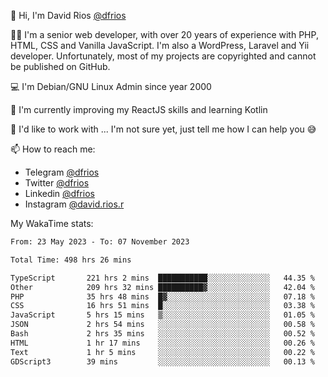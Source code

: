 👋 Hi, I'm David Rios [@dfrios](https://github.com/dfrios)

👨‍💻 I'm a senior web developer, with over 20 years of experience with PHP, HTML, CSS and Vanilla JavaScript. I'm also a WordPress, Laravel and Yii developer. Unfortunately, most of my projects are copyrighted and cannot be published on GitHub.

💻 I'm Debian/GNU Linux Admin since year 2000

🌱 I'm currently improving my ReactJS skills and learning Kotlin

💞️ I'd like to work with ... I'm not sure yet, just tell me how I can help you 😅


📫 How to reach me:
* Telegram [@dfrios](https://t.me/dfrios)
* Twitter [@dfrios](https://twitter.com/dfrios)
* Linkedin [@dfrios](https://linkedin.com/in/dfrios)
* Instagram [@david.rios.r](https://instagram.com/david.rios.r)



My WakaTime stats:
<!--START_SECTION:waka-->

```txt
From: 23 May 2023 - To: 07 November 2023

Total Time: 498 hrs 26 mins

TypeScript       221 hrs 2 mins  ███████████░░░░░░░░░░░░░░   44.35 %
Other            209 hrs 32 mins ██████████▓░░░░░░░░░░░░░░   42.04 %
PHP              35 hrs 48 mins  █▓░░░░░░░░░░░░░░░░░░░░░░░   07.18 %
CSS              16 hrs 51 mins  █░░░░░░░░░░░░░░░░░░░░░░░░   03.38 %
JavaScript       5 hrs 15 mins   ▒░░░░░░░░░░░░░░░░░░░░░░░░   01.05 %
JSON             2 hrs 54 mins   ░░░░░░░░░░░░░░░░░░░░░░░░░   00.58 %
Bash             2 hrs 35 mins   ░░░░░░░░░░░░░░░░░░░░░░░░░   00.52 %
HTML             1 hr 17 mins    ░░░░░░░░░░░░░░░░░░░░░░░░░   00.26 %
Text             1 hr 5 mins     ░░░░░░░░░░░░░░░░░░░░░░░░░   00.22 %
GDScript3        39 mins         ░░░░░░░░░░░░░░░░░░░░░░░░░   00.13 %
```

<!--END_SECTION:waka-->

